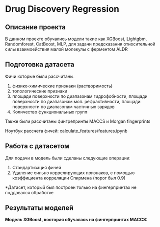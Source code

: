 # Drug Discovery Regression

## Описание проекта
В данном проекте обучались модели такие как XGBoost, Lightgbm, Randomforest, CatBoost, MLP, для задачи предсказания относительной силы взаимоействия малой молекулы с ферментом ALDR

## Подготовка датасета
Фичи которые были рассчитаны:
1) физико-химические признаки (растворимость)
2) топологические признаки
3) площади поверхности по диапазонам гидрофобности, площади поверхности по диапазонам мол. рефрактивности, площади поверхности по диапазонам частичных зарядов
4) Количество функциональных групп

Также были рассчитаны фингрепринты MACCS и Morgan fingerprints

Ноутбук рассчета фичей: calculate_features/features.ipynb

## Работа с датасетом
Для подачи в модель были сделаны следующие операции:
1) Стандартизация фичей
2) Удаление сильно коррелирующих признаков, с помощью коэффициента корреляции Спирмена (порог был 0.9)

*Датасет, который был построен только на фингерпринтах не поддавался обработке

## Результаты моделей

**Модель XGBoost, кооторая обучалась на фингерпринтах MACCS:**


